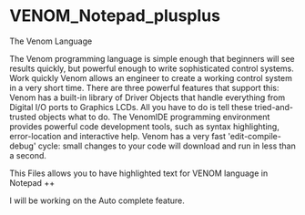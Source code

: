 VENOM_Notepad_plusplus
======================

The Venom Language

The Venom programming language is simple enough that beginners will see results quickly, but powerful enough to write sophisticated control systems.
Work quickly
Venom allows an engineer to create a working control system in a very short time. There are three powerful features that support this:
Venom has a built-in library of Driver Objects that handle everything from Digital I/O ports to Graphics LCDs. All you have to do is tell these tried-and-trusted objects what to do.
The VenomIDE programming environment provides powerful code development tools, such as syntax highlighting, error-location and interactive help.
Venom has a very fast 'edit-compile-debug' cycle: small changes to your code will download and run in less than a second.


This Files allows you to have highlighted text for VENOM language in Notepad ++

I will be working on the Auto complete feature.
